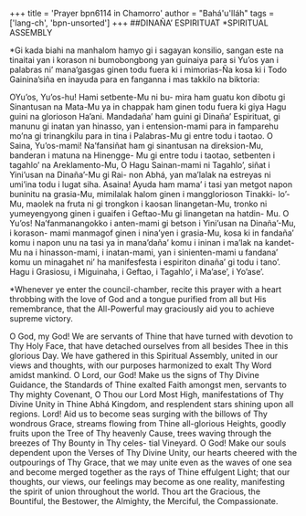 +++
title = 'Prayer bpn6114 in Chamorro'
author = "Bahá'u'lláh"
tags = ['lang-ch', 'bpn-unsorted']
+++
##DINAÑA’ ESPIRITUAT
*SPIRITUAL ASSEMBLY

*Gi kada biahi na manhalom hamyo gi i sagayan konsilio, sangan este na tinaitai yan i korason ni bumobongbong yan guinaiya para si Yu’os yan i palabras ni’ mana’gasgas ginen todu fuera ki i mimorias-Ña kosa ki i Todo Gainina’siña en inayuda para en fanganna i mas takkilo na biktoria:


OYu’os, Yu’os-hu! Hami setbente-Mu ni bu- mira ham guatu kon dibotu gi Sinantusan na Mata-Mu ya in chappak ham ginen todu fuera ki giya Hagu guini na glorioson Ha’ani. Mandadaña’ ham guini gi Dinaña’ Espirituat, gi manunu gi inatan yan hinasso, yan i entension-mami para in famparehu mo’na gi trinangkilu para in tina i Palabras-Mu gi entre todu i taotao. O Saina, Yu’os-mami! Na’fansiñat ham gi sinantusan na direksion-Mu, banderan i matuna na Hinengge- Mu gi entre todu i taotao, setbenten i tagahlo’ na Areklamento-Mu, O Hagu Sainan-mami ni Tagahlo’, siñat i Yini’usan na Dinaña’-Mu gi Rai- non Abhá, yan ma’lalak na estreyas ni umi’ina todu i lugat siha. Asaina! Ayuda ham mama’ i tasi yan metgot napon buninitu na grasia-Mu, mimilalak halom ginen i mangglorioson Tinakki- lo’-Mu, maolek na fruta ni gi trongkon i kaosan linangetan-Mu, tronko ni yumeyengyong ginen i guaifen i Geftao-Mu gi linangetan na hatdin- Mu. O Yu’os! Na’fanmanangokko i anten-mami gi betson i Yini’usan na Dinaña’-Mu, i korason- mami manmagof ginen i nina’yen i grasia-Mu, kosa ki in fandaña’ komu i napon unu na tasi ya in mana’daña’ komu i ininan i ma’lak na kandet- Mu na i hinasson-mami, i inatan-mami, yan i sinienten-mami u fandana’ komu un minagahet ni’ ha manifesfesta i espiriton dinaña’ gi todu i tano’. Hagu i Grasiosu, i Miguinaha, i Geftao, i Tagahlo’, i Ma’ase’, i Yo’ase’.

*Whenever ye enter the council-chamber, recite this prayer with a heart throbbing with the love of God and a tongue purified from all but His remembrance, that the All-Powerful may graciously aid you to achieve supreme victory.

O God, my God! We are servants of Thine that have turned with devotion to Thy Holy Face, that have detached ourselves from all besides Thee in this glorious Day. We have gathered in this Spiritual Assembly, united in our views and thoughts, with our purposes harmonized to exalt Thy Word amidst mankind. O Lord, our God! Make us the signs of Thy Divine Guidance, the Standards of Thine exalted Faith amongst men, servants to Thy mighty Covenant, O Thou our Lord Most High, manifestations of Thy Divine Unity in Thine Abhá Kingdom, and resplendent stars shining upon all regions. Lord! Aid us to become seas surging with the billows of Thy wondrous Grace, streams flowing from Thine all-glorious Heights, goodly fruits upon the Tree of Thy heavenly Cause, trees waving through the breezes of Thy Bounty in Thy celes- tial Vineyard. O God! Make our souls dependent upon the Verses of Thy Divine Unity, our hearts cheered with the outpourings of Thy Grace, that we may unite even as the waves of one sea and become merged together as the rays of Thine effulgent Light; that our thoughts, our views, our feelings may become as one reality, manifesting the spirit of union throughout the world. Thou art the Gracious, the Bountiful, the Bestower, the Almighty, the Merciful, the Compassionate.
